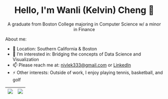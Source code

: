 <!--
**wanlikcheng/wanlikcheng** is a ✨ _special_ ✨ repository because its `README.md` (this file) appears on your GitHub profile.

Here are some ideas to get you started:

- 🔭 I’m currently working on ...
- 🌱 I’m currently learning ...
- 👯 I’m looking to collaborate on ...
- 🤔 I’m looking for help with ...
- 💬 Ask me about ...
- 📫 How to reach me: ...
- 😄 Pronouns: ...
- ⚡ Fun fact: ...

- for markdown ctrl+k, v shows side by side in VSCode
-->

<h1 align = "center">Hello, I'm Wanli (Kelvin) Cheng 👋</h1>

<p align = "center">A graduate from Boston College majoring in Computer Science w/ a minor in Finance </p>

About me:
- 📍 Location: Southern California & Boston
- 🌱 I’m interested in: Bridging the concepts of Data Science and Visualization
- 📫 Please reach me at: nivlek333@gmail.com or [LinkedIn](https://www.linkedin.com/in/wkcheng3/)
- ⚡ Other interests: Outside of work, I enjoy playing tennis, basketball, and golf


| <a><img align = "center" src="https://github-readme-stats.vercel.app/api?username=wanlikcheng&show_icons=true&bg_color=00000000"></a> | <a><img align = "center" src="https://github-readme-stats.vercel.app/api/top-langs/?username=wanlikcheng&layout=compact&bg_color=00000000" /></a> |
| ------------- | ------------- |


